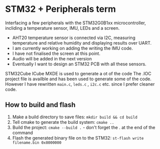 # STM32 + Peripherals term

Interfacing a few peripherals with the STM32G0B1xx microcontroller, incliding a temperature sensor, IMU, LEDs and a screen.

- AHT20 temperature sensor is connected via I2C, measuring temperature and relative humidity and displaying results over UART.
- I am currently working on adding the writing the IMU code.
- I have not finalised the screen at this point.
- Audio will be added in the next version
- Eventually I want to design an STM32 PCB with all these sensors.

STM32Cube ICube MXDE is used to generate a ot of the code
The .IOC project file is availble and has been used to generate some of the code. However I have rewritten `main.c`, `leds.c` , `i2c.c` etc. since I prefer cleaner code.
 
## How to build and flash
1. Make a build directory to save files: `mkdir build && cd build`
2. Tell cmake to generate the build system: `cmake ..`
3. Build the project: `cmake --build .` - don't forget the . at the end of the command
4. Flash the generated binary file on to the STM32: `st-flash write filename.bin 0x8000000`
